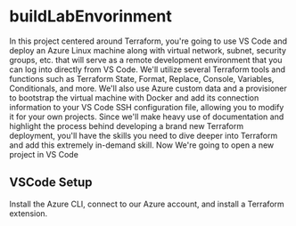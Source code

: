 # buildLabEnvorinment

In this project centered around Terraform, you're going to use VS Code and deploy an
Azure Linux machine along with virtual network, subnet, security groups, etc. that will serve as
a remote development environment that you can log into directly from VS Code. We'll utilize
several Terraform tools and functions such as Terraform State, Format, Replace, Console,
Variables, Conditionals, and more. We'll also use Azure custom data and a provisioner to bootstrap
the virtual machine with Docker and add its connection information to your VS Code SSH
configuration file, allowing you to modify it for your own projects. Since we'll make heavy use of
documentation and highlight the process behind developing a brand new Terraform deployment,
you'll have the skills you need to dive deeper into Terraform and add this extremely in-demand
skill. Now We're going to open a new project in VS Code

## VSCode Setup
Install the Azure CLI, connect to our Azure account, and install a Terraform extension.

